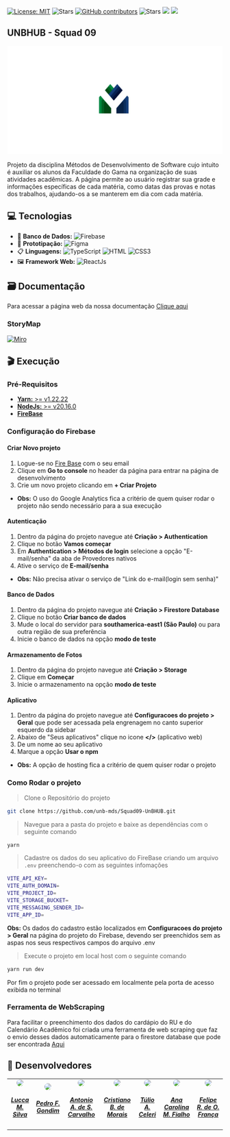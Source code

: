 [![License: MIT](https://img.shields.io/badge/License-MIT-yellow.svg)](./LICENSE)
![Stars](https://img.shields.io/github/stars/unb-mds/Squad09-UnBHUB)
[![GitHub contributors](https://img.shields.io/github/contributors/unb-mds/Squad09-UnBHUB)](https://img.shields.io/github/contributors/unb-mds/Squad09-UnBHUB)
![Stars](https://img.shields.io/github/issues/unb-mds/Squad09-UnBHUB.svg)
![]((https://img.shields.io/github/issues/unb-mds/Squad09-UnBHUB))
![](https://img.shields.io/github/issues-closed/unb-mds/Squad09-UnBHUB.svg)

## UNBHUB - Squad 09
![UnbHub](./documentation/mkdocs/docs/assets/Logo_UNBHUB.jpg)

Projeto da disciplina Métodos de Desenvolvimento de Software cujo intuito é auxiliar os alunos da Faculdade do Gama na organização de suas atividades acadêmicas. A página permite ao usuário registrar sua grade e informações específicas de cada matéria, como datas das provas e notas dos trabalhos, ajudando-os a se manterem em dia com cada matéria.

## 💻 Tecnologias 

- 💾 **Banco de Dados:**  ![Firebase](https://img.shields.io/badge/firebase-a08021?style=for-the-badge&logo=firebase&logoColor=ffcd34)
- 🎨 **Prototipação:**  ![Figma](https://img.shields.io/badge/figma-%23F24E1E.svg?style=for-the-badge&logo=figma&logoColor=white)  
- 📋 **Linguagens:**  ![TypeScript](https://img.shields.io/badge/typescript-%23007ACC.svg?style=for-the-badge&logo=typescript&logoColor=white) ![HTML](https://img.shields.io/badge/HTML5-E34F26?style=for-the-badge&logo=html5&logoColor=white) ![CSS3](https://img.shields.io/badge/CSS3-1572B6?style=for-the-badge&logo=css3&logoColor=white)
- 🖼️ **Framework Web:**  ![ReactJs](https://img.shields.io/badge/-ReactJs-61DAFB?logo=react&logoColor=white&style=for-the-badge)

## 🗃️ Documentação
Para acessar a página web da nossa documentação [Clique aqui](https://unb-mds.github.io/Squad09-UnBHUB/)

### StoryMap
[![Miro](https://img.shields.io/badge/Miro-F7C922?style=for-the-badge&logo=Miro&logoColor=050036)](https://miro.com/app/board/uXjVKQTq3Zw=/)

## 🎬 Execução

### Pré-Requisitos
- [**Yarn:** >= v1.22.22](https://classic.yarnpkg.com/lang/en/docs/install/)
- [**NodeJs:** >= v20.16.0](https://nodejs.org/en/download/package-manager)
- [**FireBase**](https://firebase.google.com/)

### Configuração do Firebase
#### Criar Novo projeto
1. Logue-se no [Fire Base](https://firebase.google.com/) com o seu email
2. Clique em **Go to console** no header da página para entrar na página de desenvolvimento
3. Crie um novo projeto clicando em **+ Criar Projeto**
- **Obs:** O uso do Google Analytics fica a critério de quem quiser rodar o projeto não sendo necessário para a sua execução

#### Autenticação
1. Dentro da página do projeto navegue até **Criação > Authentication**
2. Clique no botão **Vamos começar**
3. Em **Authentication > Métodos de login** selecione a opção "E-mail/senha" da aba de Provedores nativos
4. Ative o serviço de **E-mail/senha**
- **Obs:** Não precisa ativar o serviço de "Link do e-mail(login sem senha)"

#### Banco de Dados
1. Dentro da página do projeto navegue até **Criação > Firestore Database**
2. Clique no botão **Criar banco de dados**
3. Mude o local do servidor para **southamerica-east1 (São Paulo)** ou para outra região de sua preferência
4. Inicie o banco de dados na opção **modo de teste**

####  Armazenamento de Fotos
1. Dentro da página do projeto navegue até **Criação > Storage**
2. Clique em **Começar**
3. Inicie o armazenamento na opção **modo de teste**

#### Aplicativo
1. Dentro da página do projeto navegue até **Configuracoes do projeto > Geral** que pode ser acessada pela engrenagem no canto superior esquerdo da sidebar
2. Abaixo de "Seus aplicativos" clique no icone **</>** (aplicativo web)
3. De um nome ao seu aplicativo
4. Marque a opção **Usar o npm**
- **Obs:** A opção de hosting fica a critério de quem quiser rodar o projeto

### Como Rodar o projeto

> Clone o Repositório do projeto
```bash
git clone https://github.com/unb-mds/Squad09-UnBHUB.git
```
> Navegue para a pasta do projeto e baixe as dependências com o seguinte comando
```bash
yarn
```
> Cadastre os dados do seu aplicativo do FireBase criando um arquivo `.env` preenchendo-o com as seguintes infomações
```bash
VITE_API_KEY=
VITE_AUTH_DOMAIN=
VITE_PROJECT_ID=
VITE_STORAGE_BUCKET=
VITE_MESSAGING_SENDER_ID=
VITE_APP_ID=
```
**Obs:** Os dados do cadastro estão localizados em **Configuracoes do projeto > Geral** na página do projeto do Firebase, devendo ser preenchidos sem as aspas nos seus respectivos campos do arquivo .env 

> Execute o projeto em local host com o seguinte comando
```bash
yarn run dev
```
Por fim o projeto pode ser acessado em localmente pela porta de acesso exibida no terminal

### Ferramenta de WebScraping
Para facilitar o preenchimento dos dados do cardápio do RU e do Calendário Acadêmico foi criada uma ferramenta de web scraping que faz o envio desses dados automaticamente para o firestore database que pode ser encontrada [Aqui](./WebScraping/)


## 👥 Desenvolvedores

<center>
<table style="margin-left: auto; margin-right: auto;">
    <tr>
        <td align="center">
            <a href="https://github.com/luccameds">
                <img style="border-radius: 50%;" src="https://avatars.githubusercontent.com/u/63163895?v=4" width="150px;"/>
                <h5 class="text-center">Lucca M. Silva</h5>
            </a>
        </td>
        <td align="center">
            <a href="https://github.com/G0ndim">
                <img style="border-radius: 50%;" src="https://avatars.githubusercontent.com/u/118084068?v=4" width="150px;"/>
                <h5 class="text-center">Pedro F. Gondim</h5>
            </a>
        </td>
        <td align="center">
            <a href="https://github.com/antonioscarvalho">
                <img style="border-radius: 50%;" src="https://avatars.githubusercontent.com/u/135462889?v=4" width="150px;"/>
                <h5 class="text-center">Antonio A. de S. Carvalho </h5>
            </a>
        </td>
        </td>
        <td align="center">
            <a href="https://github.com/CristianoMoraiss">
                <img style="border-radius: 50%;" src="https://avatars.githubusercontent.com/u/164538943?v=4)" width="150px;"/>
                <h5 class="text-center">Cristiano B. de Morais</h5>
            </a>
        </td>
        <td align="center">
            <a href="https://github.com/TulioCeleri">
                <img style="border-radius: 50%;" src="https://avatars.githubusercontent.com/u/122989234?v=4" width="150px;"/>
                <h5 class="text-center">Túlio A. Celeri</h5>
            </a>
        </td>
          <td align="center">
            <a href="https://github.com/anawcarol">
                <img style="border-radius: 50%;" src="https://avatars.githubusercontent.com/u/122827734?v=4" width="150px;"/>
                <h5 class="text-center">Ana Carolina M. Fialho</h5>
            </a>
        </td>
          <td align="center">
            <a href="https://github.com/FelipeRibeirooo">
                <img style="border-radius: 50%;" src="https://avatars.githubusercontent.com/u/143733331?v=4" width="150px;"/>
                <h5 class="text-center">Felipe R. de O. França </h5>
            </a>
        </td>
</table>
</center>
